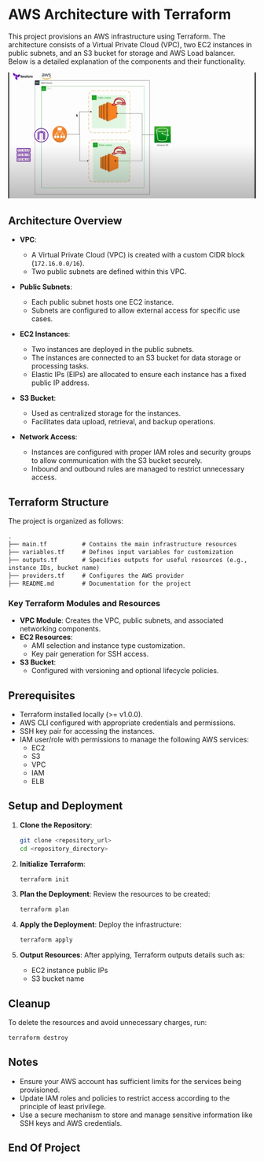 
# AWS Architecture with Terraform

This project provisions an AWS infrastructure using Terraform. The architecture consists of a Virtual Private Cloud (VPC), two EC2 instances in public subnets, and an S3 bucket for storage and AWS Load balancer. Below is a detailed explanation of the components and their functionality.

![aws](./Images/Architecture.png)

## Architecture Overview

- **VPC**:
  - A Virtual Private Cloud (VPC) is created with a custom CIDR block (`172.16.0.0/16`).
  - Two public subnets are defined within this VPC.

- **Public Subnets**:
  - Each public subnet hosts one EC2 instance.
  - Subnets are configured to allow external access for specific use cases.

- **EC2 Instances**:
  - Two instances are deployed in the public subnets.
  - The instances are connected to an S3 bucket for data storage or processing tasks.
  - Elastic IPs (EIPs) are allocated to ensure each instance has a fixed public IP address.

- **S3 Bucket**:
  - Used as centralized storage for the instances.
  - Facilitates data upload, retrieval, and backup operations.

- **Network Access**:
  - Instances are configured with proper IAM roles and security groups to allow communication with the S3 bucket securely.
  - Inbound and outbound rules are managed to restrict unnecessary access.

## Terraform Structure

The project is organized as follows:

```
.
├── main.tf          # Contains the main infrastructure resources
├── variables.tf     # Defines input variables for customization
├── outputs.tf       # Specifies outputs for useful resources (e.g., instance IDs, bucket name)
├── providers.tf     # Configures the AWS provider
├── README.md        # Documentation for the project
```

### Key Terraform Modules and Resources

- **VPC Module**: Creates the VPC, public subnets, and associated networking components.
- **EC2 Resources**:
  - AMI selection and instance type customization.
  - Key pair generation for SSH access.
- **S3 Bucket**:
  - Configured with versioning and optional lifecycle policies.

## Prerequisites

- Terraform installed locally (>= v1.0.0).
- AWS CLI configured with appropriate credentials and permissions.
- SSH key pair for accessing the instances.
- IAM user/role with permissions to manage the following AWS services:
  - EC2
  - S3
  - VPC
  - IAM
  - ELB

## Setup and Deployment

1. **Clone the Repository**:
   ```bash
   git clone <repository_url>
   cd <repository_directory>
   ```

2. **Initialize Terraform**:
   ```bash
   terraform init
   ```

3. **Plan the Deployment**:
   Review the resources to be created:
   ```bash
   terraform plan
   ```

4. **Apply the Deployment**:
   Deploy the infrastructure:
   ```bash
   terraform apply
   ```

5. **Output Resources**:
   After applying, Terraform outputs details such as:
   - EC2 instance public IPs
   - S3 bucket name

## Cleanup

To delete the resources and avoid unnecessary charges, run:
```bash
terraform destroy
```

## Notes

- Ensure your AWS account has sufficient limits for the services being provisioned.
- Update IAM roles and policies to restrict access according to the principle of least privilege.
- Use a secure mechanism to store and manage sensitive information like SSH keys and AWS credentials.

## End Of Project